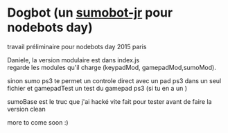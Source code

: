# Dogbot (un [sumobot-jr](https://github.com/makenai/sumobot-jr) pour nodebots day)

travail préliminaire pour nodebots day 2015 paris  

Daniele, la version modulaire est dans index.js  
regarde les modules qu'il charge (keypadMod, gamepadMod,sumoMod).  

sinon sumo ps3 te permet un controle direct avec un pad ps3 dans un seul fichier et gamepadTest un test du gamepad ps3 (si tu en a un )  

sumoBase est le truc que j'ai hacké vite fait pour tester avant de faire la version clean  

more to come soon :)
